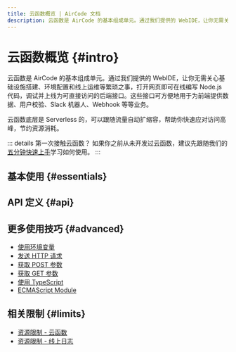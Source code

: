 ```yaml
---
title: 云函数概览 | AirCode 文档
description: 云函数是 AirCode 的基本组成单元。通过我们提供的 WebIDE，让你无需关心基础设施搭建、环境配置和线上运维等繁琐之事，打开网页即可在线编写 Node.js 代码，调试并上线为可直接访问的后端接口。
---
```


# 云函数概览 {#intro}

云函数是 AirCode 的基本组成单元。通过我们提供的 WebIDE，让你无需关心基础设施搭建、环境配置和线上运维等繁琐之事，打开网页即可在线编写 Node.js 代码，调试并上线为可直接访问的后端接口。这些接口可方便地用于为前端提供数据、用户校验、Slack 机器人、Webhook 等等业务。

云函数底层是 Serverless 的，可以跟随流量自动扩缩容，帮助你快速应对访问高峰，节约资源消耗。

::: details 第一次接触云函数？
如果你之前从未开发过云函数，建议先跟随我们的[五分钟快速上手](/getting-started/)学习如何使用。
:::

## 基本使用 {#essentials}

<ListBoxContainer>
<ListBox
  link="/guide/functions/development"
  title="在线开发云函数"
  description="使用 WebIDE 在线开发云函数代码，了解云函数的参数、返回、错误处理和时区等问题"
/>
<ListBox
  link="/guide/functions/debug"
  title="在线调试云函数"
  description="了解如何在线调试接口代码，传递参数并查看运行结果，以及如何使用线上请求来提升调试效率"
/>
<ListBox
  link="/guide/functions/require"
  title="函数间引用"
  description="在同一个应用中，通过 require 来引用其他云函数，实现函数间的调用"
/>
<ListBox
  link="/guide/functions/deployment"
  title="部署云函数"
  description="将开发完成的函数部署到线上，生成可直接访问的 URL 地址，并了解如何查看和管理版本"
/>
<ListBox
  link="/guide/functions/invoke"
  title="调用云函数"
  description="通过 SDK 或 HTTP 调用云函数，包含对超时时间和 CORS 等策略的说明"
/>
<ListBox
  link="/guide/functions/logs"
  title="线上日志"
  description="实时获取函数运行过程中生成的日志，还可以通过时间、关键字等信息来过滤日志内容，方便问题排查"
/>
<ListBox
  link="/guide/functions/npm"
  title="使用 NPM 安装依赖"
  description="了解如何使用 NPM 来在线查找、安装和管理应用的依赖"
/>
<ListBox
  link="/guide/functions/scheduled-tasks"
  title="使用定时任务"
  description="无需写 Cronjob 表达式，像在日历中安排日程一样配置定时任务" />
</ListBoxContainer>

## API 定义 {#api}

<ListBoxContainer>
<ListBox
  link="/reference/server/functions-runtime"
  title="云函数运行时"
  description="关于云函数 Node.js 版本、超时时间、环境变量、自动扩缩容、冷启动等的说明"
/>
<ListBox
  link="/reference/server/functions-api"
  title="云函数 API"
  description="关于函数模板、params 及 context 的定义"
/>
</ListBoxContainer>

## 更多使用技巧 {#advanced}

- [使用环境变量](/guide/functions/env)
- [发送 HTTP 请求](/guide/functions/http-request)
- [获取 POST 参数](/guide/functions/post-params)
- [获取 GET 参数](/guide/functions/get-params)
- [使用 TypeScript](/guide/functions/typescript)
- [ECMAScript Module](/guide/functions/esm)


## 相关限制 {#limits}

- [资源限制 - 云函数](/about/limits#functions)
- [资源限制 - 线上日志](/about/limits#logs)
